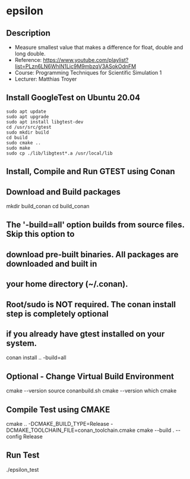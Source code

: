 epsilon
=======

Description
-----------
* Measure smallest value that makes a difference for float, double and long double.
* Reference: https://www.youtube.com/playlist?list=PLzn6LN6WhlN1Lic9M9mbzqV3ASokOdnFM
* Course: Programming Techniques for Scientific Simulation 1
* Lecturer: Matthias Troyer

Install GoogleTest on Ubuntu 20.04
----------------------------------

```
sudo apt update
sudo apt upgrade
sudo apt install libgtest-dev
cd /usr/src/gtest
sudo mkdir build
cd build
sudo cmake ..
sudo make
sudo cp ./lib/libgtest*.a /usr/local/lib
```

Install, Compile and Run GTEST using Conan
------------------------------------------

## Download and Build packages
mkdir build_conan
cd build_conan

## The '-build=all' option builds from source files. Skip this option to
## download pre-built binaries. All packages are downloaded and built in
## your home directory (~/.conan).
## Root/sudo is **NOT** required. The conan install step is completely optional
## if you already have gtest installed on your system.

conan install .. -build=all

## Optional - Change Virtual Build Environment
cmake --version
source conanbuild.sh
cmake --version
which cmake

## Compile Test using CMAKE
cmake .. -DCMAKE_BUILD_TYPE=Release -DCMAKE_TOOLCHAIN_FILE=conan_toolchain.cmake
cmake --build . --config Release

## Run Test
./epsilon_test


